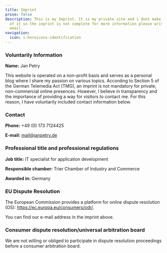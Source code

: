 ```yaml
---
title: Imprint
prose: false
description: This is my Imprint. It is my private site and i dont make any money
  of it so the inprint is not complete for more information please write me an
  email.
navigation:
  icon: i-heroicons-identification
---
```


### Voluntarily Information

**Name:** Jan Petry

This website is operated on a non-profit basis and serves as a personal blog where I share my passion on various topics. According to Section 5 of the German Telemedia Act (TMG), an imprint is not mandatory for private, non-commercial online presences. However, I believe in transparency and the importance of providing a way for visitors to contact me. For this reason, I have voluntarily included contact information below.

### Contact

**Phone:** +49 (0) 173 7124425

**E-mail:** [mail@janpetry.de](mailto:mail@janpetry.de)

### Professional title and professional regulations

**Job title:** IT specialist for application development

**Responsible chamber:** Trier Chamber of Industry and Commerce

**Awarded in:** Germany

### EU Dispute Resolution

The European Commission provides a platform for online dispute resolution (OS): <https://ec.europa.eu/consumers/odr/>.

You can find our e-mail address in the imprint above.

### Consumer dispute resolution/universal arbitration board

We are not willing or obliged to participate in dispute resolution proceedings before a consumer arbitration board.
